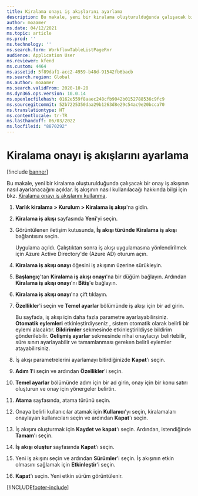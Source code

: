 ```yaml
---
title: Kiralama onayı iş akışlarını ayarlama
description: Bu makale, yeni bir kiralama oluşturulduğunda çalışacak bir onay iş akışının nasıl ayarlanacağını açıklar.
author: moaamer
ms.date: 04/12/2021
ms.topic: article
ms.prod: ''
ms.technology: ''
ms.search.form: WorkflowTableListPageRnr
audience: Application User
ms.reviewer: kfend
ms.custom: 4464
ms.assetid: 5f89daf1-acc2-4959-b48d-91542fb6bacb
ms.search.region: Global
ms.author: moaamer
ms.search.validFrom: 2020-10-28
ms.dyn365.ops.version: 10.0.14
ms.openlocfilehash: 0162e559f8aaec248cfb9042b0152788536c9fc9
ms.sourcegitcommit: 52b7225350daa29b1263d8e29c54ac9e20bcca70
ms.translationtype: HT
ms.contentlocale: tr-TR
ms.lasthandoff: 06/03/2022
ms.locfileid: "8870292"
---
```

# <a name="set-up-lease-approval-workflows"></a>Kiralama onayı iş akışlarını ayarlama

[!include [banner](../includes/banner.md)]

Bu makale, yeni bir kiralama oluşturulduğunda çalışacak bir onay iş akışının nasıl ayarlanacağını açıklar. İş akışının nasıl kullanılacağı hakkında bilgi için bkz. [Kiralama onayı iş akışlarını kullanma](use-create-lease-wrkflw.md). 

1. **Varlık kiralama \> Kurulum \> Kiralama iş akışı**'na gidin.
2. **Kiralama iş akışı** sayfasında **Yeni**'yi seçin.
3. Görüntülenen iletişim kutusunda, **İş akışı türünde** **Kiralama iş akışı** bağlantısını seçin.

    Uygulama açıldı. Çalıştıktan sonra iş akışı uygulamasına yönlendirilmek için Azure Active Directory'de (Azure AD) oturum açın.

4. **Kiralama iş akışı onayı** öğesini iş akışının üzerine sürükleyin.
5. **Başlangıç**'tan **Kiralama iş akışı onayı**'na bir düğüm bağlayın. Ardından **Kiralama iş akışı onayı**'nı **Bitiş**'e bağlayın.
6. **Kiralama iş akışı onayı**'na çift tıklayın.
7. **Özellikler**'i seçin ve **Temel ayarlar** bölümünde iş akışı için bir ad girin.

    Bu sayfada, iş akışı için daha fazla parametre ayarlayabilirsiniz. **Otomatik eylemleri** etkinleştirdiyseniz , sistem otomatik olarak belirli bir eylemi alacaktır. **Bildirimler** sekmesinde etkinleştirildiyse bildirim gönderilebilir. **Gelişmiş ayarlar** sekmesinde nihai onaylacıyı belirtebilir, süre sınırı ayarlayabilir ve tamamlanması gereken belirli eylemler atayabilirsiniz.

8. İş akışı parametrelerini ayarlamayı bitirdiğinizde **Kapat**'ı seçin.
9. **Adım 1**'i seçin ve ardından **Özellikler**'i seçin.
10. **Temel ayarlar** bölümünde adım için bir ad girin, onay için bir konu satırı oluşturun ve onay için yönergeler belirtin.
11. **Atama** sayfasında, atama türünü seçin.
12. Onaya belirli kullanıcılar atamak için **Kullanıcı**'yı seçin, kiralamaları onaylayan kullanıcıları seçin ve ardından **Kapat**'ı seçin.
13. İş akışını oluşturmak için **Kaydet ve kapat**'ı seçin. Ardından, istendiğinde **Tamam**'ı seçin.
14. **İş akışı oluştur** sayfasında **Kapat**'ı seçin.
14. Yeni iş akışını seçin ve ardından **Sürümler**'i seçin. İş akışının etkin olmasını sağlamak için **Etkinleştir**'i seçin.
15. **Kapat**'ı seçin. Yeni etkin sürüm görüntülenir.


[!INCLUDE[footer-include](../../includes/footer-banner.md)]
